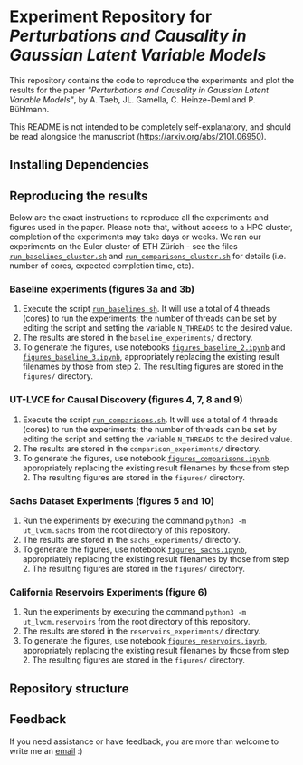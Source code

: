 # Experiment Repository for *Perturbations and Causality in Gaussian Latent Variable Models*

This repository contains the code to reproduce the experiments and plot the results for the paper *"Perturbations and Causality in Gaussian Latent Variable Models"*, by A. Taeb, JL. Gamella, C. Heinze-Deml and P. Bühlmann.

This README is not intended to be completely self-explanatory, and should be read alongside the manuscript (https://arxiv.org/abs/2101.06950).

## Installing Dependencies

## Reproducing the results

Below are the exact instructions to reproduce all the experiments and figures used in the paper. Please note that, without access to a HPC cluster, completion of the experiments may take days or weeks. We ran our experiments on the Euler cluster of ETH Zürich - see the files [`run_baselines_cluster.sh`](run_baselines_cluster.sh) and [`run_comparisons_cluster.sh`](run_comparisons_cluster.sh) for details (i.e. number of cores, expected completion time, etc).

### Baseline experiments (figures 3a and 3b)

1. Execute the script [`run_baselines.sh`](run_baselines.sh). It will use a total of 4 threads (cores) to run the experiments; the number of threads can be set by editing the script and setting the variable `N_THREADS` to the desired value.
2. The results are stored in the `baseline_experiments/` directory.
3. To generate the figures, use notebooks [`figures_baseline_2.ipynb`](figures_baseline_2.ipynb) and [`figures_baseline_3.ipynb`](figures_baseline_3.ipynb), appropriately replacing the existing result filenames by those from step 2. The resulting figures are stored in the `figures/` directory.

### UT-LVCE for Causal Discovery (figures 4, 7, 8 and 9)

1. Execute the script [`run_comparisons.sh`](run_comparisons.sh). It will use a total of 4 threads (cores) to run the experiments; the number of threads can be set by editing the script and setting the variable `N_THREADS` to the desired value.
2. The results are stored in the `comparison_experiments/` directory.
3. To generate the figures, use notebook [`figures_comparisons.ipynb`](figures_comparisons.ipynb), appropriately replacing the existing result filenames by those from step 2. The resulting figures are stored in the `figures/` directory.

### Sachs Dataset Experiments (figures 5 and 10)

1. Run the experiments by executing the command `python3 -m ut_lvcm.sachs` from the root directory of this repository.
2. The results are stored in the `sachs_experiments/` directory.
3. To generate the figures, use notebook [`figures_sachs.ipynb`](figures_sachs.ipynb), appropriately replacing the existing result filenames by those from step 2. The resulting figures are stored in the `figures/` directory.

### California Reservoirs Experiments (figure 6)

1. Run the experiments by executing the command `python3 -m ut_lvcm.reservoirs` from the root directory of this repository.
2. The results are stored in the `reservoirs_experiments/` directory.
3. To generate the figures, use notebook [`figures_reservoirs.ipynb`](figures_reservoirs.ipynb), appropriately replacing the existing result filenames by those from step 2. The resulting figures are stored in the `figures/` directory.

## Repository structure

## Feedback

If you need assistance or have feedback, you are more than welcome to write me an [email](mailto:juan.gamella@stat.math.ethz.ch) :)
